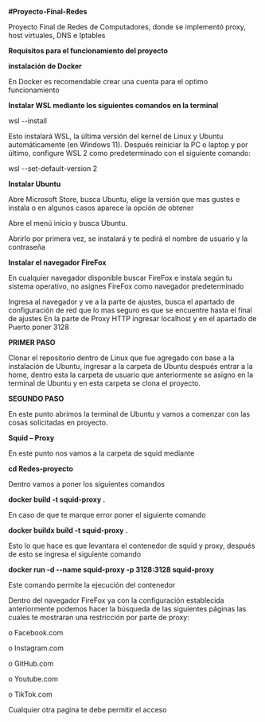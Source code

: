 **#Proyecto-Final-Redes**

Proyecto Final de Redes de Computadores, donde se implementó proxy, host virtuales, DNS e Iptables

**Requisitos para el funcionamiento del proyecto** 

**instalación de Docker**

En Docker es recomendable crear una cuenta para el optimo funcionamiento 

**Instalar WSL mediante los siguientes comandos en la terminal**

wsl --install

Esto instalará WSL, la última versión del kernel de Linux y Ubuntu automáticamente (en Windows 11). Después reiniciar la PC o laptop y por último, configure WSL 2 como predeterminado con el siguiente comando:

wsl --set-default-version 2

**Instalar Ubuntu** 

Abre Microsoft Store, busca Ubuntu, elige la versión que mas gustes e instala o en algunos casos aparece la opción de obtener 

Abre el menú inicio y busca Ubuntu.

Abrirlo por primera vez, se instalará y te pedirá el nombre de usuario y la contraseña 

**Instalar el navegador FireFox**

En cualquier navegador disponible buscar FireFox e instala según tu sistema operativo, no asignes FireFox como navegador predeterminado 

Ingresa al navegador y ve a la parte de ajustes, busca el apartado de configuración de red que lo mas seguro es que se encuentre hasta el final de ajustes
En la parte de Proxy HTTP ingresar localhost y en el apartado de Puerto poner 3128

**PRIMER PASO**

Clonar el repositorio dentro de Linux que fue agregado con base a la instalación de Ubuntu, ingresar a la carpeta de Ubuntu después entrar a la home, dentro esta la carpeta de usuario que anteriormente se asigno en la terminal de Ubuntu y en esta carpeta se clona el proyecto.

**SEGUNDO PASO**

En este punto abrimos la terminal de Ubuntu y vamos a comenzar con las cosas solicitadas en proyecto.

**Squid – Proxy**

En este punto nos vamos a la carpeta de squid mediante 

**cd Redes-proyecto**

Dentro vamos a poner los siguientes comandos 

**docker build -t squid-proxy .**

En caso de que te marque error poner el siguiente comando 

**docker buildx build -t squid-proxy .**

Esto lo que hace es que levantara el contenedor de squid y proxy, después de esto se ingresa el siguiente comando 

**docker run -d --name squid-proxy -p 3128:3128 squid-proxy**

Este comando permite la ejecución del contenedor

Dentro del navegador FireFox ya con la configuración establecida anteriormente podemos hacer la búsqueda de las siguientes páginas las cuales te mostraran una restricción por parte de proxy:

o	Facebook.com

o	Instagram.com

o	GitHub.com

o	Youtube.com

o	TikTok.com

Cualquier otra pagina te debe permitir el acceso 
